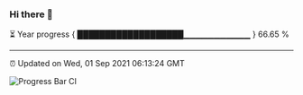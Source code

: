 ### Hi there 👋

⏳ Year progress { ███████████████████▁▁▁▁▁▁▁▁▁▁▁ } 66.65 %

---

⏰ Updated on Wed, 01 Sep 2021 06:13:24 GMT

![Progress Bar CI](https://github.com/liununu/liununu/workflows/Progress%20Bar%20CI/badge.svg)
